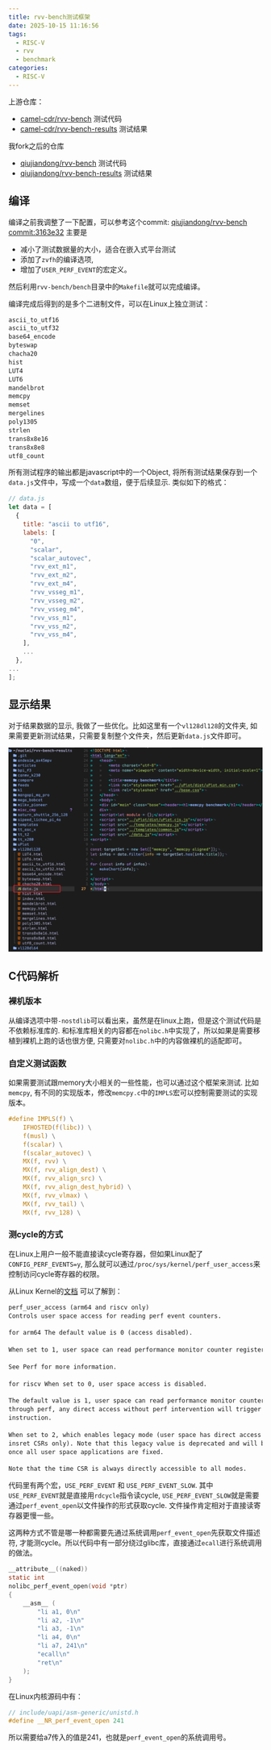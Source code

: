 ```yaml
---
title: rvv-bench测试框架
date: 2025-10-15 11:16:56
tags:
  - RISC-V
  - rvv
  - benchmark
categories:
  - RISC-V
---
```


上游仓库：

- [camel-cdr/rvv-bench](https://github.com/camel-cdr/rvv-bench) 测试代码
- [camel-cdr/rvv-bench-results](https://github.com/camel-cdr/rvv-bench-results) 测试结果

我fork之后的仓库

- [qiujiandong/rvv-bench](https://github.com/qiujiandong/rvv-bench) 测试代码
- [qiujiandong/rvv-bench-results](https://github.com/qiujiandong/rvv-bench-results)
  测试结果

## 编译

编译之前我调整了一下配置，可以参考这个commit: [qiujiandong/rvv-bench commit:3163e32](https://github.com/qiujiandong/rvv-bench/commit/3163e32b47ba552306cde20722f73ad24a9e2918)
主要是

- 减小了测试数据量的大小，适合在嵌入式平台测试
- 添加了`zvfh`的编译选项,
- 增加了`USER_PERF_EVENT`的宏定义。

然后利用`rvv-bench/bench`目录中的`Makefile`就可以完成编译。

编译完成后得到的是多个二进制文件，可以在Linux上独立测试：

```txt
ascii_to_utf16
ascii_to_utf32
base64_encode
byteswap
chacha20
hist
LUT4
LUT6
mandelbrot
memcpy
memset
mergelines
poly1305
strlen
trans8x8e16
trans8x8e8
utf8_count
```

所有测试程序的输出都是javascript中的一个Object,
将所有测试结果保存到一个`data.js`文件中，写成一个`data`数组，便于后续显示.
类似如下的格式：

```js
// data.js
let data = [
  {
    title: "ascii to utf16",
    labels: [
      "0",
      "scalar",
      "scalar_autovec",
      "rvv_ext_m1",
      "rvv_ext_m2",
      "rvv_ext_m4",
      "rvv_vsseg_m1",
      "rvv_vsseg_m2",
      "rvv_vsseg_m4",
      "rvv_vss_m1",
      "rvv_vss_m2",
      "rvv_vss_m4",
    ],
    ...
  },
...
];
```

## 显示结果

对于结果数据的显示, 我做了一些优化。比如这里有一个`vl128dl128`的文件夹,
如果需要更新测试结果，只需要复制整个文件夹，然后更新`data.js`文件即可。

![results](./rvv-bench/results.png)

## C代码解析

### 裸机版本

从编译选项中带`-nostdlib`可以看出来，虽然是在linux上跑，但是这个测试代码是不依赖标准库的.
和标准库相关的内容都在`nolibc.h`中实现了，所以如果是需要移植到裸机上跑的话也很方便,
只需要对`nolibc.h`中的内容做裸机的适配即可。

### 自定义测试函数

如果需要测试跟memory大小相关的一些性能，也可以通过这个框架来测试.
比如`memcpy`, 有不同的实现版本，修改`memcpy.c`中的`IMPLS`宏可以控制需要测试的实现版本。

```c
#define IMPLS(f) \
    IFHOSTED(f(libc)) \
    f(musl) \
    f(scalar) \
    f(scalar_autovec) \
    MX(f, rvv) \
    MX(f, rvv_align_dest) \
    MX(f, rvv_align_src) \
    MX(f, rvv_align_dest_hybrid) \
    MX(f, rvv_vlmax) \
    MX(f, rvv_tail) \
    MX(f, rvv_128) \
```

### 测cycle的方式

在Linux上用户一般不能直接读cycle寄存器，但如果Linux配了`CONFIG_PERF_EVENTS=y`,
那么就可以通过`/proc/sys/kernel/perf_user_access`来控制访问cycle寄存器的权限。

从Linux Kernel的[文档](https://docs.kernel.org/admin-guide/sysctl/kernel.html?utm_source=chatgpt.com#perf-user-access-arm64-and-riscv-only)
可以了解到：

```txt
perf_user_access (arm64 and riscv only)
Controls user space access for reading perf event counters.

for arm64 The default value is 0 (access disabled).

When set to 1, user space can read performance monitor counter registers directly.

See Perf for more information.

for riscv When set to 0, user space access is disabled.

The default value is 1, user space can read performance monitor counter registers
through perf, any direct access without perf intervention will trigger an illegal
instruction.

When set to 2, which enables legacy mode (user space has direct access to cycle and
insret CSRs only). Note that this legacy value is deprecated and will be removed
once all user space applications are fixed.

Note that the time CSR is always directly accessible to all modes.
```

代码里有两个宏，`USE_PERF_EVENT` 和 `USE_PERF_EVENT_SLOW`.
其中`USE_PERF_EVENT`就是直接用`rdcycle`指令读cycle,
`USE_PERF_EVENT_SLOW`就是需要通过`perf_event_open`以文件操作的形式获取cycle.
文件操作肯定相对于直接读寄存器更慢一些。

这两种方式不管是哪一种都需要先通过系统调用`perf_event_open`先获取文件描述符,
才能测cycle。所以代码中有一部分绕过glibc库，直接通过`ecall`进行系统调用的做法。

```c
__attribute__((naked))
static int
nolibc_perf_event_open(void *ptr)
{
    __asm__ (
        "li a1, 0\n"
        "li a2, -1\n"
        "li a3, -1\n"
        "li a4, 0\n"
        "li a7, 241\n"
        "ecall\n"
        "ret\n"
    );
}
```

在Linux内核源码中有：

```c
// include/uapi/asm-generic/unistd.h
#define __NR_perf_event_open 241
```

所以需要给a7传入的值是241，也就是`perf_event_open`的系统调用号。
